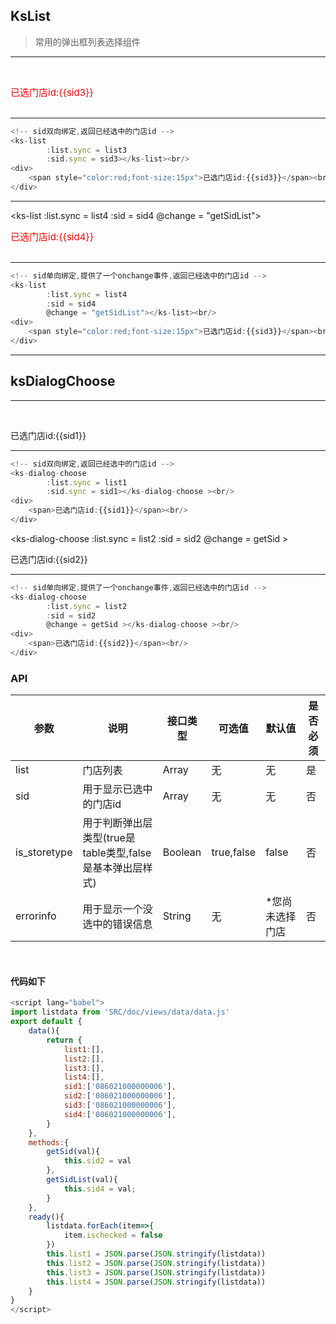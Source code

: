 ## KsList

> 常用的弹出框列表选择组件

---

<ks-list 
        :list.sync = list3
        :sid.sync = sid3></ks-list><br/>
<div>
    <span style="color:red;font-size:15px">已选门店id:{{sid3}}</span><br/>
</div>  


<br/>

---


```javascript
<!-- sid双向绑定,返回已经选中的门店id -->
<ks-list 
        :list.sync = list3
        :sid.sync = sid3></ks-list><br/>
<div>
    <span style="color:red;font-size:15px">已选门店id:{{sid3}}</span><br/>
</div>  
```

---

<ks-list 
        :list.sync = list4
        :sid = sid4
        @change = "getSidList"></ks-list><br/>
<div>
    <span style="color:red;font-size:15px">已选门店id:{{sid4}}</span><br/>
</div>  


<br/>

---


```javascript
<!-- sid单向绑定,提供了一个onchange事件,返回已经选中的门店id -->
<ks-list 
        :list.sync = list4
        :sid = sid4
        @change = "getSidList"></ks-list><br/>
<div>
    <span style="color:red;font-size:15px">已选门店id:{{sid3}}</span><br/>
</div>  
```


-------



## ksDialogChoose



---

<ks-dialog-choose 
        :list.sync = list1
        :sid.sync = sid1></ks-dialog-choose ><br/>
<div>
    <span>已选门店id:{{sid1}}</span><br/>
</div>  

---- 


```js
<!-- sid双向绑定,返回已经选中的门店id -->
<ks-dialog-choose 
        :list.sync = list1
        :sid.sync = sid1></ks-dialog-choose ><br/>
<div>
    <span>已选门店id:{{sid1}}</span><br/>
</div>  
```


<ks-dialog-choose 
        :list.sync = list2
        :sid = sid2
        @change = getSid ></ks-dialog-choose ><br/>
<div>
    <span>已选门店id:{{sid2}}</span><br/>
</div>  

----


```js
<!-- sid单向绑定,提供了一个onchange事件,返回已经选中的门店id -->
<ks-dialog-choose 
        :list.sync = list2
        :sid = sid2
        @change = getSid ></ks-dialog-choose ><br/>
<div>
    <span>已选门店id:{{sid2}}</span><br/>
</div>  
```

### API
| 参数 | 说明 | 接口类型  | 可选值 | 默认值 | 是否必须 |
|------|-------|----------|---------|-------|--------|
| list | 门店列表  | Array | 无 | 无 |是 |
| sid | 用于显示已选中的门店id  | Array | 无 | 无 |否 |
| is_storetype | 用于判断弹出层类型(true是table类型,false是基本弹出层样式)  |  Boolean | true,false | false | 否 |
| errorinfo | 用于显示一个没选中的错误信息  | String | 无 | *您尚未选择门店 |否 |

<br/>

#### 代码如下

```javascript
<script lang="babel">
import listdata from 'SRC/doc/views/data/data.js'
export default {
    data(){
        return {  
            list1:[],
            list2:[],
            list3:[],
            list4:[],
            sid1:['086021000000006'],
            sid2:['086021000000006'],
            sid3:['086021000000006'],
            sid4:['086021000000006'],
        }  
    },
    methods:{
        getSid(val){
            this.sid2 = val
        },
        getSidList(val){
            this.sid4 = val;
        }
    },
    ready(){
        listdata.forEach(item=>{
            item.ischecked = false
        })
        this.list1 = JSON.parse(JSON.stringify(listdata))
        this.list2 = JSON.parse(JSON.stringify(listdata))
        this.list3 = JSON.parse(JSON.stringify(listdata))
        this.list4 = JSON.parse(JSON.stringify(listdata))
    }
}
</script>
```


<script lang="babel">
import listdata from 'SRC/doc/views/data/data.js'
export default {
    data(){
        return {  
            list1:[],
            list2:[],
            list3:[],
            list4:[],
            sid1:['086021000000006'],
            sid2:['086021000000006'],
            sid3:['086021000000006'],
            sid4:['086021000000006'],
        }  
    },
    methods:{
        getSid(val){
            this.sid2 = val
        },
        getSidList(val){
            this.sid4 = val;
        }
    },
    ready(){
        listdata.forEach(item=>{
            item.ischecked = false
        })
        this.list1 = JSON.parse(JSON.stringify(listdata))
        this.list2 = JSON.parse(JSON.stringify(listdata))
        this.list3 = JSON.parse(JSON.stringify(listdata))
        this.list4 = JSON.parse(JSON.stringify(listdata))
    }
}
</script>




